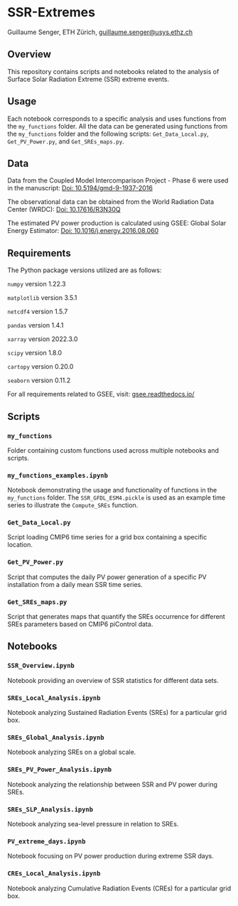 # SSR-Extremes

Guillaume Senger, ETH Zürich, guillaume.senger@usys.ethz.ch

## Overview
This repository contains scripts and notebooks related to the analysis of Surface Solar Radiation Extreme (SSR) extreme events.

## Usage

Each notebook corresponds to a specific analysis and uses functions from the `my_functions` folder. All the data can be generated using functions from the `my_functions` folder and the following scripts: `Get_Data_Local.py`, `Get_PV_Power.py`, and `Get_SREs_maps.py`.

## Data

Data from the Coupled Model Intercomparison Project - Phase 6 were used in the manuscript: [Doi: 10.5194/gmd-9-1937-2016](https://doi.org/10.5194/gmd-9-1937-2016)

The observational data can be obtained from the World Radiation Data Center (WRDC): [Doi: 10.17616/R3N30Q ](http://doi.org/10.17616/R3N30Q)

The estimated PV power production is calculated using GSEE: Global Solar Energy Estimator: [Doi: 10.1016/j.energy.2016.08.060](https://doi.org/10.1016/j.energy.2016.08.060)

## Requirements

The Python package versions utilized are as follows:

`numpy`      version 1.22.3

`matplotlib` version 3.5.1

`netcdf4`    version 1.5.7

`pandas`     version 1.4.1

`xarray`     version 2022.3.0

`scipy`      version 1.8.0

`cartopy`    version 0.20.0

`seaborn`    version 0.11.2

For all requirements related to GSEE, visit: [gsee.readthedocs.io/](https://gsee.readthedocs.io/en/latest/)
    
## Scripts

### `my_functions`
Folder containing custom functions used across multiple notebooks and scripts.

### `my_functions_examples.ipynb`
Notebook demonstrating the usage and functionality of functions in the `my_functions` folder. 
The `SSR_GFDL_ESM4.pickle` is used as an example time series to illustrate the `Compute_SREs` function.

### `Get_Data_Local.py`
Script loading CMIP6 time series for a grid box containing a specific location.

### `Get_PV_Power.py`
Script that computes the daily PV power generation of a specific PV installation from a daily mean SSR time series.

### `Get_SREs_maps.py`
Script that generates maps that quantify the SREs occurrence for different SREs parameters based on CMIP6 piControl data.

## Notebooks

### `SSR_Overview.ipynb`
Notebook providing an overview of SSR statistics for different data sets.

### `SREs_Local_Analysis.ipynb`
Notebook analyzing Sustained Radiation Events (SREs) for a particular grid box.

### `SREs_Global_Analysis.ipynb`
Notebook analyzing SREs on a global scale.

### `SREs_PV_Power_Analysis.ipynb`
Notebook analyzing the relationship between SSR and PV power during SREs.

### `SREs_SLP_Analysis.ipynb`
Notebook analyzing sea-level pressure in relation to SREs.

### `PV_extreme_days.ipynb`
Notebook focusing on PV power production during extreme SSR days.

### `CREs_Local_Analysis.ipynb`
Notebook analyzing Cumulative Radiation Events (CREs) for a particular grid box.
